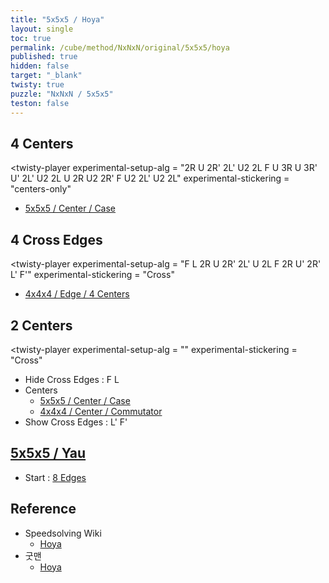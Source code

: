 ```yaml
---
title: "5x5x5 / Hoya"
layout: single
toc: true
permalink: /cube/method/NxNxN/original/5x5x5/hoya
published: true
hidden: false
target: "_blank"
twisty: true
puzzle: "NxNxN / 5x5x5"
teston: false
---
```

<span
  id     = "cube"
  puzzle = "{{page.puzzle}}"
  teston = "{{page.teston}}"
  alg                       = "y y y y"
  experimental-setup-anchor = "end" >

<head>
  <base target = "{{page.target}}">
</head>



## 4 Centers

<twisty-player
  experimental-setup-alg  = "2R U 2R' 2L' U2 2L F U 3R U 3R' U' 2L' U2 2L U 2R U2 2R' F U2 2L' U2 2L"
  experimental-stickering = "centers-only"
></twisty-player>

- [5x5x5 / Center / Case](/cube/method/NxNxN/original/5x5x5/center/case)



## 4 Cross Edges

<twisty-player
  experimental-setup-alg  = "F L 2R U 2R' 2L' U 2L F 2R U' 2R' L' F'"
  experimental-stickering = "Cross"
></twisty-player>

- [4x4x4 / Edge / 4 Centers](/cube/method/NxNxN/original/4x4x4/edge/4_centers)



## 2 Centers

<twisty-player
  experimental-setup-alg  = ""
  experimental-stickering = "Cross"
></twisty-player>

- Hide Cross Edges : F L
- Centers
  - [5x5x5 / Center / Case](/cube/method/NxNxN/original/5x5x5/center/case)
  - [4x4x4 / Center / Commutator](/cube/method/NxNxN/original/4x4x4/center/commutator)
- Show Cross Edges : L' F'



## [5x5x5 / Yau](/cube/method/NxNxN/original/5x5x5/yau)

- Start : [8 Edges](/cube/method/NxNxN/original/5x5x5/yau#8-edges)



## Reference

- Speedsolving Wiki
  - [Hoya](https://www.speedsolving.com/wiki/index.php/Hoya_method)
- 굿맨
  - [Hoya](https://youtu.be/lAIrPuvfBQ0)
